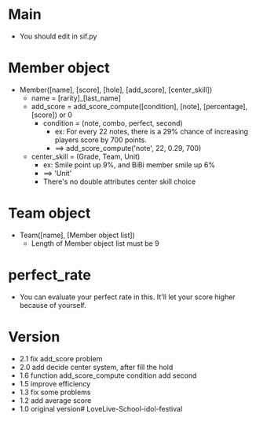 # Main
* You should edit in sif.py

# Member object
* Member([name], [score], [hole], [add_score], [center_skill])
	* name = [rarity]\_[last_name]
	* add_score = add_score_compute([condition], [note], [percentage], [score]) or 0
		* condition = (note, combo, perfect, second)	
			* ex: For every 22 notes, there is a 29% chance of increasing players score by 700 points.
			* ==> add_score_compute('note', 22, 0.29, 700)
	* center_skill = (Grade, Team, Unit)
		* ex: Smile point up 9%, and BiBi member smile up 6%
		* ==> 'Unit'
		* There's no double attributes center skill choice

# Team object
* Team([name], [Member object list])
	* Length of Member object list must be 9

# perfect_rate
* You can evaluate your perfect rate in this. It'll let your score higher because of yourself.

# Version
* 2.1 fix add_score problem
* 2.0 add decide center system, after fill the hold
* 1.6 function add_score_compute condition add second
* 1.5 improve efficiency
* 1.3 fix some problems
* 1.2 add average score
* 1.0 original version# LoveLive-School-idol-festival
